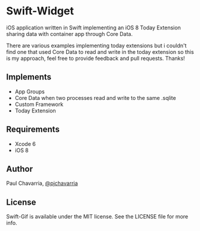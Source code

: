 Swift-Widget
============

iOS application written in Swift implementing an iOS 8 Today Extension sharing data with container app through Core Data.

There are various examples implementing today extensions but i couldn't find one that used Core Data to read and write in the today extension so this is my approach, feel free to provide feedback and pull requests. Thanks!

## Implements
- App Groups
- Core Data when two processes read and write to the same .sqlite
- Custom Framework
- Today Extension

## Requirements

- Xcode 6
- iOS 8

## Author

Paul Chavarria, <a href="http://www.twitter.com/pjchavarria"> @pjchavarria </a>

## License

Swift-Gif is available under the MIT license. See the LICENSE file for more info.

